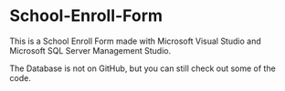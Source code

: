 # School-Enroll-Form

This is a School Enroll Form made with Microsoft Visual Studio and Microsoft SQL Server Management Studio.

The Database is not on GitHub, but you can still check out some of the code.
